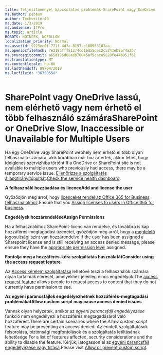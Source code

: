 ```yaml
---
title: Teljesítménnyel kapcsolatos problémák-SharePoint vagy OneDrive
ms.author: pebaum
author: Techwriter40
ms.date: 1/3/2019
ms.audience: ITPro
ms.topic: article
ROBOTS: NOINDEX, NOFOLLOW
localization_priority: Normal
ms.assetid: 9225ec0f-771f-4d7a-8157-e188953107aa
ms.openlocfilehash: 7e218cfff81274cd16d55dec2c5243eb8b74a3b7
ms.sourcegitcommit: a65d196d00adb70045af5caca9828fe44b951f61
ms.translationtype: MT
ms.contentlocale: hu-HU
ms.lasthandoff: 09/04/2019
ms.locfileid: "36750558"
---
```

# <a name="sharepoint-or-onedrive-slow-inaccessible-or-unavailable-for-multiple-users"></a><span data-ttu-id="bfdbb-102">SharePoint vagy OneDrive lassú, nem elérhető vagy nem érhető el több felhasználó számára</span><span class="sxs-lookup"><span data-stu-id="bfdbb-102">SharePoint or OneDrive Slow, Inaccessible or Unavailable for Multiple Users</span></span>

<span data-ttu-id="bfdbb-103">Ha egy OneDrive vagy SharePoint webhely nem érhető el több olyan felhasználó számára, akik korábban már hozzáfértek, akkor lehet, hogy ideiglenes szervizhiba történt.</span><span class="sxs-lookup"><span data-stu-id="bfdbb-103">If a OneDrive or SharePoint site is not available to multiple users who previously had access, there may be a temporary service issue.</span></span> <span data-ttu-id="bfdbb-104">[Ellenőrizze a szolgáltatás állapotirányítópultját](https://portal.office.com/adminportal/home#/servicehealth).</span><span class="sxs-lookup"><span data-stu-id="bfdbb-104">[Check the service health dashboard](https://portal.office.com/adminportal/home#/servicehealth).</span></span>

<span data-ttu-id="bfdbb-105">**A felhasználó hozzáadása és licence**</span><span class="sxs-lookup"><span data-stu-id="bfdbb-105">**Add and license the user**</span></span>

<span data-ttu-id="bfdbb-106">Győződjön meg arról, hogy [licenceket rendel az Office 365 for Business felhasználókhoz](https://docs.microsoft.com/office365/admin/subscriptions-and-billing/assign-licenses-to-users?view=o365-worldwide&amp;tabs=One).</span><span class="sxs-lookup"><span data-stu-id="bfdbb-106">Ensure that you [Assign licenses to users in Office 365 for business](https://docs.microsoft.com/office365/admin/subscriptions-and-billing/assign-licenses-to-users?view=o365-worldwide&amp;tabs=One).</span></span>


<span data-ttu-id="bfdbb-107">**Engedélyek hozzárendelése**</span><span class="sxs-lookup"><span data-stu-id="bfdbb-107">**Assign Permissions**</span></span>

<span data-ttu-id="bfdbb-108">Ha a felhasználóhoz SharePoint-licenc van rendelve, és továbbra is kap hozzáférés-megtagadási üzenetet, győződjön meg arról, hogy a [megfelelő jogosultsági szint](https://docs.microsoft.com/sharepoint/understanding-permission-levels) van hozzárendelve.</span><span class="sxs-lookup"><span data-stu-id="bfdbb-108">If the user has been assigned a Sharepoint license and is still receiving an access denied message, please ensure they have the [appropriate permission level](https://docs.microsoft.com/sharepoint/understanding-permission-levels) assigned.</span></span>

<span data-ttu-id="bfdbb-109">**Fontolja meg a hozzáférés-kéra szolgáltatás használatát**</span><span class="sxs-lookup"><span data-stu-id="bfdbb-109">**Consider using the access request feature**</span></span>

<span data-ttu-id="bfdbb-110">Az [Access kérelem szolgáltatása](https://support.office.com/article/Set-up-and-manage-access-requests-94B26E0B-2822-49D4-929A-8455698654B3) lehetővé teszi a felhasználók számára olyan tartalmak elérését, amelyekhez jelenleg nincs engedélyük.</span><span class="sxs-lookup"><span data-stu-id="bfdbb-110">The [access request feature](https://support.office.com/article/Set-up-and-manage-access-requests-94B26E0B-2822-49D4-929A-8455698654B3) allows people to request access to content that they do not currently have permission to see.</span></span>

<span data-ttu-id="bfdbb-111">**Az egyéni parancsfájlok engedélyezhetnek hozzáférés-megtagadási problémákat**</span><span class="sxs-lookup"><span data-stu-id="bfdbb-111">**Allow custom script may cause access denied issues**</span></span>

<span data-ttu-id="bfdbb-112">Vannak olyan helyzetek, amikor az *egyéni parancsfájl engedélyezése* funkció nem engedélyezi a hozzáférés megtagadásáról való hozzáférést.</span><span class="sxs-lookup"><span data-stu-id="bfdbb-112">There are certain scenarios where the *Allow custom script* feature may be presenting an access denied.</span></span> <span data-ttu-id="bfdbb-113">Az érintett szolgáltatások felsorolása, biztonsági megfontolások és a szolgáltatás letiltásának lehetősége.</span><span class="sxs-lookup"><span data-stu-id="bfdbb-113">For a list of features affected, security considerations and the ability to disable the feature.</span></span> <span data-ttu-id="bfdbb-114">Kérjük, látogasson el az [egyéni parancsfájl engedélyezése vagy tiltása](https://docs.microsoft.com/sharepoint/allow-or-prevent-custom-script).</span><span class="sxs-lookup"><span data-stu-id="bfdbb-114">Please visit [Allow or prevent custom script](https://docs.microsoft.com/sharepoint/allow-or-prevent-custom-script).</span></span>

